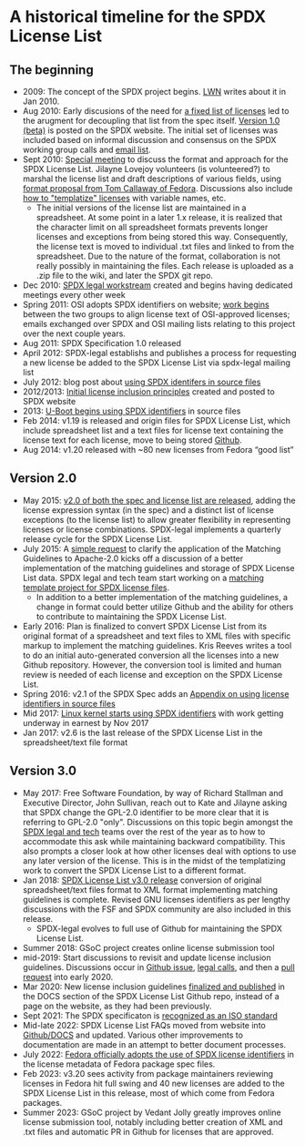 # A historical timeline for the SPDX License List

## The beginning
* 2009: The concept of the SPDX project begins. [LWN](https://lwn.net/Articles/370308/) writes about it in Jan 2010.
* Aug 2010: Early discusions of the need for [a fixed list of licenses](https://wiki.spdx.org/view/General_Meeting/Minutes/2010-08-26) led to the arugment for decoupling that list from the spec itself. [Version 1.0 (beta)](https://web.archive.org/web/20110128200808/spdx.org/licenses) is posted on the SPDX website. The initial set of licenses was included based on informal discussion and consensus on the SPDX working group calls and [email list](https://lists.spdx.org/g/spdx/message/4). 
* Sept 2010: [Special meeting](https://wiki.spdx.org/view/Legal_Team/Minutes/2010-09-24) to discuss the format and approach for the SPDX License List. Jilayne Lovejoy volunteers (is volunteered?) to marshal the license list and draft descriptions of various fields, using [format proposal from Tom Callaway of Fedora](https://lists.spdx.org/g/spdx/message/87). Discussions also include [how to "templatize" licenses](https://lists.spdx.org/g/spdx/topic/22079171#129) with variable names, etc.
  * The initial versions of the license list are maintained in a spreadsheet. At some point in a later 1.x release, it is realized that the character limit on all spreadsheet formats prevents longer licenses and exceptions from being stored this way. Consequently, the license text is moved to individual .txt files and linked to from the spreadsheet. Due to the nature of the format, collaboration is not really possibly in maintaining the files. Each release is uploaded as a .zip file to the wiki, and later the SPDX git repo.
* Dec 2010: [SPDX legal workstream](https://wiki.spdx.org/view/Legal_Team/Minutes/2010-12-15) created and begins having dedicated meetings every other week
* Spring 2011: OSI adopts SPDX identifiers on website; [work begins](https://opensource.org/minutes20110608) between the two groups to align license text of OSI-approved licenses; emails exchanged over SPDX and OSI mailing lists relating to this project over the next couple years.
* Aug 2011: SPDX Specification 1.0 released
* April 2012: SPDX-legal establishs and publishes a process for requesting a new license be added to the SPDX License List via spdx-legal mailing list
* July 2012: blog post about [using SPDX identifers in source files](https://hakre.wordpress.com/2012/07/25/using-the-spdx-license-list-for-tagging-and-linking/)
* 2012/2013: [Initial license inclusion principles](https://wiki.spdx.org/view/Legal_Team/Decisions/Inclusion_Guidelines_(Background)) created and posted to SPDX website
* 2013: [U-Boot begins using SPDX identifiers](https://gitlab.denx.de/u-boot/u-boot/blob/6612ab33956ae09c5ba2fde9c1540b519625ba37/post/post.c) in source files
* Feb 2014: v1.19 is released and origin files for SPDX License List, which include spreadsheet list and a text files for license text  containing the license text for each license, move to being stored [Github](https://github.com/spdx/license-list/releases/tag/v1.19). 
* Aug 2014: v1.20 released with ~80 new licenses from Fedora “good list”
## Version 2.0
* May 2015: [v2.0 of both the spec and license list are released](https://spdx.dev/milestone-day-spdx-release-version-2-0-release-great-step-forward-greatly-expands-utility-applicability-spec/), adding the license expression syntax (in the spec) and a distinct list of license exceptions (to the license list) to allow greater flexibility in representing licenses or license combinations. SPDX-legal implements a quarterly release cycle for the SPDX License List.
* July 2015: A [simple request](https://lists.spdx.org/g/Spdx-legal/message/1186) to clarify the application of the Matching Guidelines to Apache-2.0 kicks off a discussion of a better implementation of the matching guidelines and storage of SPDX License List data.  SPDX legal and tech team start working on a [matching template project for SPDX license files](https://wiki.spdx.org/view/Legal_Team/Templatizing).
  * In addition to a better implementation of the matching guidelines, a change in format could better utilize Github and the ability for others to contribute to maintaining the SPDX License List.
* Early 2016: Plan is finalized to convert SPDX License List from its original format of a spreadsheet and text files to XML files with specific markup to implement the matching guidelines. Kris Reeves writes a tool to do an initial auto-generated conversion all the licenses into a new Github repository. However, the conversion tool is limited and human review is needed of each license and exception on the SPDX License List. 
* Spring 2016: v2.1 of the SPDX Spec adds an [Appendix on using license identifiers in source files](https://spdx.dev/spdx-specification-21-web-version/#h.twlc0ztnng3b)
* Mid 2017: [Linux kernel starts using SPDX identifiers](https://lwn.net/Articles/739183/) with work getting underway in earnest by Nov 2017
* Jan 2017: v2.6 is the last release of the SPDX License List in the spreadsheet/text file format
## Version 3.0
* May 2017: Free Software Foundation, by way of Richard Stallman and Executive Director, John Sullivan, reach out to Kate and Jilayne asking that SPDX change the GPL-2.0 identifier to be more clear that it is referring to GPL-2.0 "only". Discussions on this topic begin amongst the [SPDX legal and tech](https://wiki.spdx.org/view/Legal_Team/Minutes/2017-07-06) teams over the rest of the year as to how to accommodate this ask while maintaining backward compatibility. This also prompts a closer look at how other licenses deal with options to use any later version of the license. This is in the midst of the templatizing work to convert the SPDX License List to a different format.
* Jan 2018: [SPDX License List v3.0 release](https://spdx.dev/license-list-3-0-released/) conversion of original spreadsheet/text files format to XML format implementing matching guidelines is complete. Revised GNU licenses identifiers as per lengthy discussions with the FSF and SPDX community are also included in this release.
  * SPDX-legal evolves to full use of Github for maintaining the SPDX License List.
* Summer 2018: GSoC project creates online license submission tool
* mid-2019: Start discussions to revisit and update license inclusion guidelines. Discussions occur in [Github issue](https://github.com/spdx/license-list-XML/issues/925), [legal calls](https://wiki.spdx.org/view/Legal_Team/Minutes/2019-10-17), and then a [pull request](https://github.com/spdx/license-list-XML/pull/985) into early 2020. 
* Mar 2020: New license inclusion guidelines [finalized and published](license-inclusion-principles.md) in the DOCS section of the SPDX License List Github repo, instead of a page on the website, as they had been previously.
* Sept 2021: The SPDX specificaton is [recognized as an ISO standard](https://www.linuxfoundation.org/press/featured/spdx-becomes-internationally-recognized-standard-for-software-bill-of-materials)
* Mid-late 2022: SPDX License List FAQs moved from website into [Github/DOCS](faq.md) and updated. Various other improvements to documentation are made in an attempt to better document processes.
* July 2022: [Fedora officially adopts the use of SPDX license identifiers](https://communityblog.fedoraproject.org/important-changes-to-software-license-information-in-fedora-packages-spdx-and-more/) in the license metadata of Fedora package spec files.
* Feb 2023: v3.20 sees activity from package maintainers reviewing licenses in Fedora hit full swing and 40 new licenses are added to the SPDX License List in this release, most of which come from Fedora packages.
* Summer 2023: GSoC project by Vedant Jolly greatly improves online license submission tool, notably including better creation of XML and .txt files and automatic PR in Github for licenses that are approved.


